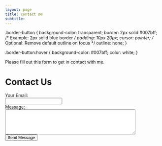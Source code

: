 ```yaml
---
layout: page
title: contact me
subtitle: 
---
```


.border-button {
  background-color: transparent;
  border: 2px solid #007bff; /* Example: 2px solid blue border */
  padding: 10px 20px;
  cursor: pointer;
  /* Optional: Remove default outline on focus */
  outline: none; 
}

.border-button:hover {
  background-color: #007bff;
  color: white;
}

<p>Please fill out this form to get in contact with me.</p>

<div class="container">
    <h1>Contact Us</h1>
    <form action="https://formspree.io/f/mldpdljn" method="POST">
        <div class="form-group">
            <label for="email">Your Email:</label>
            </br><input type="email" id="email" name="email" required>
        </div>
        <div class="form-group">
            <label for="message">Message:</label>
            </br><textarea id="message" name="message" class="no-resize-textarea"  rows="5" cols="50" required></textarea>
        </div>
        <button type="submit" class="border-button">Send Message</button>
    </form>
</div>